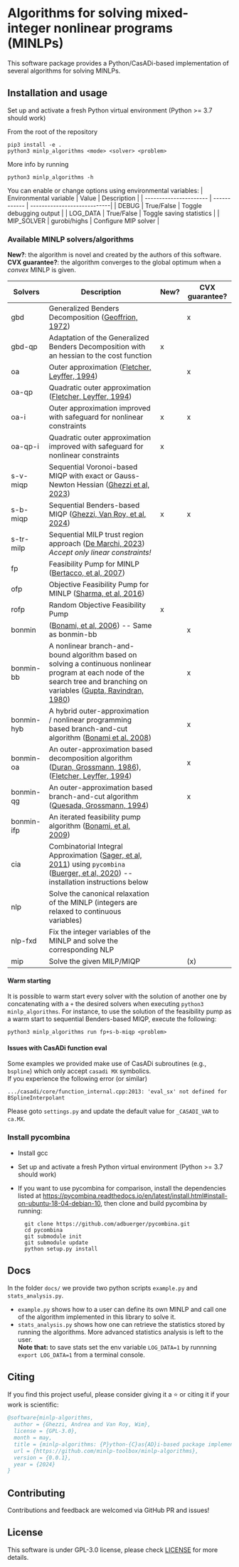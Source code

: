 # Algorithms for solving mixed-integer nonlinear programs (MINLPs)

This software package provides a Python/CasADi-based implementation of several algorithms for solving MINLPs.

## Installation and usage

Set up and activate a fresh Python virtual environment (Python >= 3.7 should work)

From the root of the repository
```
pip3 install -e .
python3 minlp_algorithms <mode> <solver> <problem>
```

More info by running
```
python3 minlp_algorithms -h
```



You can enable or change options using environmental variables:
| Environmental variable |     Value    | Description                 |
| ---------------------- | ------------ | ----------------------------|
|         DEBUG          |  True/False  | Toggle debugging output     |
|         LOG_DATA       |  True/False  | Toggle saving statistics     |
|        MIP_SOLVER      | gurobi/highs | Configure MIP solver        |



### Available MINLP solvers/algorithms

**New?**: the algorithm is novel and created by the authors of this software.\
**CVX guarantee?**: the algorithm converges to the global optimum when a *convex* MINLP is given.

| Solvers | Description                                                  | New?                                              | CVX guarantee? |
| -------------- | ------------------------------------------------------------ | ------------------------------------------------------------ | --------- |
| gbd        | Generalized Benders Decomposition ([Geoffrion, 1972](https://www.researchgate.net/profile/Arthur-Geoffrion/publication/230872895_Generalized_Benders_Decomposition/links/554a25f20cf29752ee7b8013/Generalized-Benders-Decomposition.pdf)) |                    | x |
| gbd-qp      | Adaptation of the Generalized Benders Decomposition with an hessian to the cost function | x |  |
| oa | Outer approximation ([Fletcher, Leyffer, 1994](http://dx.doi.org/10.1007/BF01581153)) |  | x |
| oa-qp | Quadratic outer approximation ([Fletcher, Leyffer, 1994](http://dx.doi.org/10.1007/BF01581153)) |  |  |
| oa-i | Outer approximation improved with safeguard for nonlinear constraints| x | x |
| oa-qp-i | Quadratic outer approximation improved with safeguard for nonlinear constraints| x |  |
| s-v-miqp | Sequential Voronoi-based MIQP with exact or Gauss-Newton Hessian ([Ghezzi et al, 2023](https://publications.syscop.de/Ghezzi2023a.pdf)) |  |  |
| s-b-miqp | Sequential Benders-based MIQP ([Ghezzi, Van Roy, et al, 2024](https://arxiv.org/pdf/2404.11786)) | x | x |
| s-tr-milp | Sequential MILP trust region approach ([De Marchi, 2023](https://doi.org/10.48550/arXiv.2310.17285)) *Accept only linear constraints!*| |
| fp | Feasibility Pump for MINLP ([Bertacco, et al, 2007](https://doi.org/10.1016/j.disopt.2006.10.001)) |  |  |
| ofp | Objective Feasibility Pump for MINLP ([Sharma, et al, 2016](https://doi.org/10.1007/s10589-015-9792-y)) |  |  |
| rofp | Random Objective Feasibility Pump | x |  |
| bonmin | ([Bonami, et al, 2006](https://doi.org/10.1016/j.disopt.2006.10.011)) -- Same as bonmin-bb |  | x |
| bonmin-bb | A nonlinear branch-and-bound algorithm based on solving a continuous  nonlinear  program  at  each  node  of  the  search  tree  and  branching on variables  ([Gupta, Ravindran, 1980](https://www.coin-or.org/Bonmin/bib.html#Gupta80Nonlinear)) |  | x |
| bonmin-hyb | A  hybrid  outer-approximation  /  nonlinear  programming  based     branch-and-cut algorithm  ([Bonami et al. 2008](http://domino.research.ibm.com/library/cyberdig.nsf/1e4115aea78b6e7c85256b360066f0d4/fdb4630e33bd2876852570b20062af37?OpenDocument)) |  | x |
| bonmin-oa | An  outer-approximation  based  decomposition  algorithm  ([Duran, Grossmann, 1986](https://www.coin-or.org/Bonmin/bib.html#DG)), ([Fletcher, Leyffer, 1994](http://dx.doi.org/10.1007/BF01581153)) |  | x |
| bonmin-qg | An outer-approximation based branch-and-cut algorithm  ([Quesada, Grossmann, 1994](http://dx.doi.org/10.1016/0098-1354(92)80028-8)) |  | x |
| bonmin-ifp | An iterated feasibility pump algorithm   ([Bonami, et al, 2009](http://dx.doi.org/10.1007/s10107-008-0212-2)) |  |  |
| cia | Combinatorial Integral Approximation ([Sager, et al, 2011](https://link.springer.com/article/10.1007/s00186-011-0355-4)) using `pycombina` ([Buerger, et al, 2020](https://publications.syscop.de/Buerger2020a.pdf)) -- installation instructions below|  |  |
| nlp | Solve the canonical relaxation of the MINLP (integers are relaxed to continuous variables) |  |  |
| nlp-fxd | Fix the integer variables of the MINLP and solve the corresponding NLP|  |  |
| mip | Solve the given MILP/MIQP |  | (x) |

#### Warm starting
It is possible to warm start every solver with the solution of another one by concatenating with a `+` the desired solvers when executing `python3 minlp_algorithms`.
For instance, to use the solution of the feasibility pump as a warm start to sequential Benders-based MIQP, execute the following:
```
python3 minlp_algorithms run fp+s-b-miqp <problem>

```

#### Issues with CasADi function eval
Some examples we provided make use of CasADi subroutines (e.g., `bspline`) which only accept `casadi MX` symbolics.\
If you experience the following error (or similar)
```
.../casadi/core/function_internal.cpp:2013: 'eval_sx' not defined for BSplineInterpolant
```
Please goto `settings.py` and update the default value for `_CASADI_VAR` to `ca.MX`.


### Install pycombina

- Install gcc

- Set up and activate a fresh Python virtual environment (Python >= 3.7 should work)

- If you want to use pycombina for comparison, install the dependencies listed at https://pycombina.readthedocs.io/en/latest/install.html#install-on-ubuntu-18-04-debian-10, then clone and build pycombina by running:


        git clone https://github.com/adbuerger/pycombina.git
        cd pycombina
        git submodule init
        git submodule update
        python setup.py install

## Docs

In the folder `docs/` we provide two python scripts `example.py` and `stats_analysis.py`.
- `example.py` shows how to a user can define its own MINLP and call one of the algorithm implemented in this library to solve it.
- `stats_analysis.py` shows how one can retrieve the statistics stored by running the algorithms. More advanced statistics analysis is left to the user.\
  **Note that:** to save stats set the env variable `LOG_DATA=1` by runnning `export LOG_DATA=1` from a terminal console.


## Citing

If you find this project useful, please consider giving it a :star: or citing it if your work is scientific:
```bibtex
@software{minlp-algorithms,
  author = {Ghezzi, Andrea and Van Roy, Wim},
  license = {GPL-3.0},
  month = may,
  title = {minlp-algorithms: {P}ython-{C}as{AD}i-based package implementing algorithms for solving mixed-integer nonlinear programs ({MINLP}s)},
  url = {https://github.com/minlp-toolbox/minlp-algorithms},
  version = {0.0.1},
  year = {2024}
}
```

## Contributing
Contributions and feedback are welcomed via GitHub PR and issues!

## License
This software is under GPL-3.0 license, please check [LICENSE](https://github.com/minlp-toolbox/minlp-algorithms/blob/main/LICENSE) for more details.
